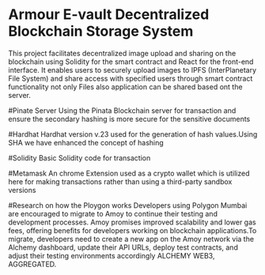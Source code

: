 # Armour E-vault Decentralized Blockchain Storage System 
This project facilitates decentralized image upload and sharing on the blockchain using Solidity for the smart contract and React for the front-end interface. It enables users to securely upload images to IPFS (InterPlanetary File System) and share access with specified users through smart contract functionality not only Files also application can be shared based ont the server.

#Pinate Server
Using the Pinata Blockchain server for transaction and ensure the secondary hashing is more secure for the sensitive documents

#Hardhat 
Hardhat version v.23 used for the generation of hash values.Using SHA we have enhanced the concept of hashing

#Solidity
Basic Solidity code for transaction

#Metamask
An chrome Extension used as a crypto wallet which is utilized here for making transactions rather than using a third-party sandbox versions

#Research on how the Ploygon works 
Developers using Polygon Mumbai are encouraged to migrate to Amoy to continue their testing and development processes. Amoy promises improved scalability and lower gas fees, offering benefits for developers working on blockchain applications.To migrate, developers need to create a new app on the Amoy network via the Alchemy dashboard, update their API URLs, deploy test contracts, and adjust their testing environments accordingly​
ALCHEMY
WEB3, AGGREGATED.
